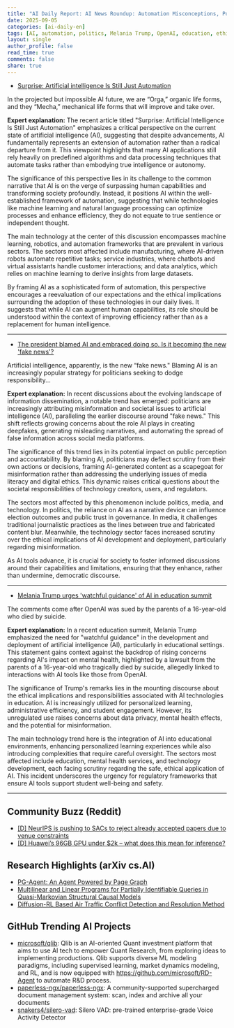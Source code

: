 ```yaml
---
title: "AI Daily Report: AI News Roundup: Automation Misconceptions, Political Blame Games, and Education Insights (2025-09-05)"
date: 2025-09-05
categories: [ai-daily-en]
tags: [AI, automation, politics, Melania Trump, OpenAI, education, ethics]
layout: single
author_profile: false
read_time: true
comments: false
share: true
---
```

- [Surprise: Artificial intelligence Is Still Just Automation](https://mindmatters.ai/2025/09/surprise-artificial-intelligence-is-still-just-automation/)

In the projected but impossible AI future, we are “Orga,” organic life forms, and they “Mecha,” mechanical life forms that will improve and take over.

**Expert explanation:**
The recent article titled "Surprise: Artificial Intelligence Is Still Just Automation" emphasizes a critical perspective on the current state of artificial intelligence (AI), suggesting that despite advancements, AI fundamentally represents an extension of automation rather than a radical departure from it. This viewpoint highlights that many AI applications still rely heavily on predefined algorithms and data processing techniques that automate tasks rather than embodying true intelligence or autonomy.

The significance of this perspective lies in its challenge to the common narrative that AI is on the verge of surpassing human capabilities and transforming society profoundly. Instead, it positions AI within the well-established framework of automation, suggesting that while technologies like machine learning and natural language processing can optimize processes and enhance efficiency, they do not equate to true sentience or independent thought.

The main technology at the center of this discussion encompasses machine learning, robotics, and automation frameworks that are prevalent in various sectors. The sectors most affected include manufacturing, where AI-driven robots automate repetitive tasks; service industries, where chatbots and virtual assistants handle customer interactions; and data analytics, which relies on machine learning to derive insights from large datasets. 

By framing AI as a sophisticated form of automation, this perspective encourages a reevaluation of our expectations and the ethical implications surrounding the adoption of these technologies in our daily lives. It suggests that while AI can augment human capabilities, its role should be understood within the context of improving efficiency rather than as a replacement for human intelligence.

---
- [The president blamed AI and embraced doing so. Is it becoming the new 'fake news'?](https://abcnews.go.com/Lifestyle/wireStory/president-blamed-ai-embraced-becoming-new-fake-news-125242993)

Artificial intelligence, apparently, is the new “fake news." Blaming AI is an increasingly popular strategy for politicians seeking to dodge responsibility...

**Expert explanation:**
In recent discussions about the evolving landscape of information dissemination, a notable trend has emerged: politicians are increasingly attributing misinformation and societal issues to artificial intelligence (AI), paralleling the earlier discourse around "fake news." This shift reflects growing concerns about the role AI plays in creating deepfakes, generating misleading narratives, and automating the spread of false information across social media platforms.

The significance of this trend lies in its potential impact on public perception and accountability. By blaming AI, politicians may deflect scrutiny from their own actions or decisions, framing AI-generated content as a scapegoat for misinformation rather than addressing the underlying issues of media literacy and digital ethics. This dynamic raises critical questions about the societal responsibilities of technology creators, users, and regulators.

The sectors most affected by this phenomenon include politics, media, and technology. In politics, the reliance on AI as a narrative device can influence election outcomes and public trust in governance. In media, it challenges traditional journalistic practices as the lines between true and fabricated content blur. Meanwhile, the technology sector faces increased scrutiny over the ethical implications of AI development and deployment, particularly regarding misinformation.

As AI tools advance, it is crucial for society to foster informed discussions around their capabilities and limitations, ensuring that they enhance, rather than undermine, democratic discourse.

---
- [Melania Trump urges 'watchful guidance' of AI in education summit](https://www.nbcnews.com/tech/tech-news/melania-trump-urges-watchful-guidance-ai-education-summit-rcna228836)

The comments come after OpenAI was sued by the parents of a 16-year-old who died by suicide.

**Expert explanation:**
In a recent education summit, Melania Trump emphasized the need for "watchful guidance" in the development and deployment of artificial intelligence (AI), particularly in educational settings. This statement gains context against the backdrop of rising concerns regarding AI's impact on mental health, highlighted by a lawsuit from the parents of a 16-year-old who tragically died by suicide, allegedly linked to interactions with AI tools like those from OpenAI.

The significance of Trump's remarks lies in the mounting discourse about the ethical implications and responsibilities associated with AI technologies in education. AI is increasingly utilized for personalized learning, administrative efficiency, and student engagement. However, its unregulated use raises concerns about data privacy, mental health effects, and the potential for misinformation.

The main technology trend here is the integration of AI into educational environments, enhancing personalized learning experiences while also introducing complexities that require careful oversight. The sectors most affected include education, mental health services, and technology development, each facing scrutiny regarding the safe, ethical application of AI. This incident underscores the urgency for regulatory frameworks that ensure AI tools support student well-being and safety.

---

## Community Buzz (Reddit)
- [[D] NeurIPS is pushing to SACs to reject already accepted papers due to venue constraints](https://www.reddit.com/r/MachineLearning/comments/1n4bebi/d_neurips_is_pushing_to_sacs_to_reject_already/)
- [[D] Huawei’s 96GB GPU under $2k – what does this mean for inference?](https://www.reddit.com/r/MachineLearning/comments/1n4y2y3/d_huaweis_96gb_gpu_under_2k_what_does_this_mean/)

## Research Highlights (arXiv cs.AI)
- [PG-Agent: An Agent Powered by Page Graph](https://arxiv.org/abs/2509.03536)
- [Multilinear and Linear Programs for Partially Identifiable Queries in Quasi-Markovian Structural Causal Models](https://arxiv.org/abs/2509.03548)
- [Diffusion-RL Based Air Traffic Conflict Detection and Resolution Method](https://arxiv.org/abs/2509.03550)

## GitHub Trending AI Projects
- [microsoft/qlib](microsoft/qlib): Qlib is an AI-oriented Quant investment platform that aims to use AI tech to empower Quant Research, from exploring ideas to implementing productions. Qlib supports diverse ML modeling paradigms, including supervised learning, market dynamics modeling, and RL, and is now equipped with https://github.com/microsoft/RD-Agent to automate R&D process.
- [paperless-ngx/paperless-ngx](paperless-ngx/paperless-ngx): A community-supported supercharged document management system: scan, index and archive all your documents
- [snakers4/silero-vad](snakers4/silero-vad): Silero VAD: pre-trained enterprise-grade Voice Activity Detector
